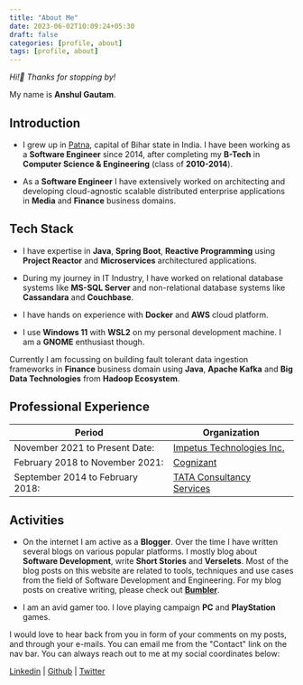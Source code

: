 ```yaml
---
title: "About Me"
date: 2023-06-02T10:09:24+05:30
draft: false
categories: [profile, about]
tags: [profile, about]
---
```


*Hi!👋 Thanks for stopping by!*

My name is **Anshul Gautam**.

## Introduction
- I grew up in [Patna](https://en.wikipedia.org/wiki/Patna), capital of Bihar state in India. I have been working as a **Software Engineer** since 2014, after completing my **B-Tech** in **Computer Science & Engineering** (class of **2010-2014**).

- As a **Software Engineer** I have extensively worked on architecting and developing cloud-agnostic scalable distributed enterprise applications in **Media** and **Finance** business domains.

## Tech Stack
- I have expertise in **Java**, **Spring Boot**, **Reactive Programming** using **Project Reactor** and **Microservices** architectured applications.

- During my journey in IT Industry, I have worked on relational database systems like **MS-SQL Server** and non-relational database systems like **Cassandara** and **Couchbase**.

- I have hands on experience with **Docker** and **AWS** cloud platform.

- I use **Windows 11** with **WSL2** on my personal development machine. I am a **GNOME** enthusiast though.

Currently I am focussing on building fault tolerant data ingestion frameworks in **Finance** business domain using **Java**, **Apache Kafka** and **Big Data Technologies** from **Hadoop Ecosystem**.

## Professional Experience
| Period                                 | Organization
| -------------------------------------- | ------------------------- |
| November 2021 to Present Date:         | [Impetus Technologies Inc.](https://www.impetus.com/) |
| February 2018 to November 2021:        | [Cognizant](https://www.cognizant.com/in/en)                 |
| September 2014 to February 2018:       | [TATA Consultancy Services](https://www.tcs.com/) |

## Activities
- On the internet I am active as a **Blogger**. Over the time I have written several blogs on various popular platforms. I mostly blog about **Software Development**, write **Short Stories** and **Verselets**. Most of the blog posts on this website are related to tools, techniques and use cases from the field of Software Development and Engineering.
For my blog posts on creative writing, please check out **[Bumbler](https://blog.anshulgautam.in/)**.

- I am an avid gamer too. I love playing campaign **PC** and **PlayStation** games.

I would love to hear back from you in form of your comments on my posts, and through your e-mails. You can email me from the "Contact" link on the nav bar. You can always reach out to me at my social coordinates below:


[Linkedin](https://www.linkedin.com/in/anshulgammy/) | 
[Github](https://github.com/anshulgammy) | 
[Twitter](https://twitter.com/anshulgammy)
